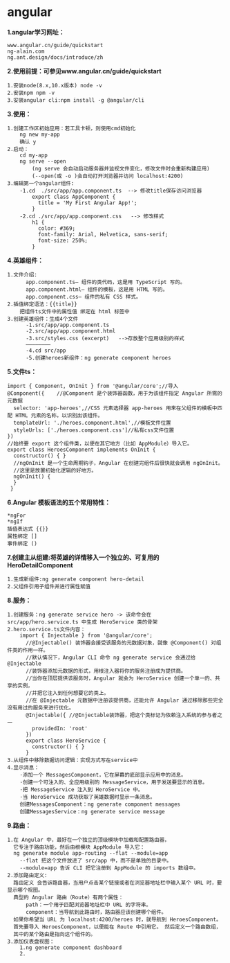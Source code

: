 # angular
**1.angular学习网址：**

    www.angular.cn/guide/quickstart
    ng-alain.com
    ng.ant.design/docs/introduce/zh
    
**2.使用前提：可参见www.angular.cn/guide/quickstart**
    
    1.安装node(8.x,10.x版本) node -v
    2.安装npm npm -v 
    3.安装angular cli:npm install -g @angular/cli
    
**3.使用：**

    1.创建工作区初始应用：若工具卡顿，则使用cmd初始化
        ng new my-app
        确认 y
    2.启动：
        cd my-app
        ng serve --open 
            (ng serve 会自动启动服务器并监视文件变化，修改文件时会重新构建应用)
            (--open(或 -o )会自动打开浏览器并访问 localhost:4200)
    3.编辑第一个angular组件:
        -1.cd  ./src/app/app.component.ts  --> 修改title保存访问浏览器
            export class AppComponent {
              title = 'My First Angular App!';
            }
        -2.cd ./src/app/app.component.css   --> 修改样式
            h1 {
              color: #369;
              font-family: Arial, Helvetica, sans-serif;
              font-size: 250%;
            }
**4.英雄组件：**

    1.文件介绍:
          app.component.ts— 组件的类代码，这是用 TypeScript 写的。
          app.component.html— 组件的模板，这是用 HTML 写的。
          app.component.css— 组件的私有 CSS 样式。 
    2.插值绑定语法：{{title}}
        把组件ts文件中的属性值 绑定在 html 标签中          
    3.创建英雄组件：生成4个文件
          -1.src/app/app.component.ts 
          -2.src/app/app.component.html
          -3.src/styles.css (excerpt)   -->存放整个应用级别的样式
          ————————
          -4.cd src/app
          -5.创建heroes新组件：ng generate component heroes
          
**5.文件ts：**

    import { Component, OnInit } from '@angular/core';//导入
    @Component({    //@Component 是个装饰器函数，用于为该组件指定 Angular 所需的元数据
      selector: 'app-heroes',//CSS 元素选择器 app-heroes 用来在父组件的模板中匹配 HTML 元素的名称，以识别出该组件。
      templateUrl: './heroes.component.html',//模板文件位置
      styleUrls: ['./heroes.component.css']//私有css文件位置
    })
    //始终要 export 这个组件类，以便在其它地方（比如 AppModule）导入它。
    export class HeroesComponent implements OnInit {
      constructor() { }
      //ngOnInit 是一个生命周期钩子，Angular 在创建完组件后很快就会调用 ngOnInit。
      //这里是放置初始化逻辑的好地方。
      ngOnInit() {
      }
     }
     
**6.Angular 模板语法的五个常用特性：**
    
    *ngFor
    *ngIf
    插值表达式 {{}}
    属性绑定 []
    事件绑定 ()
   
**7.创建主从组建:将英雄的详情移入一个独立的、可复用的 HeroDetailComponent**

    1.生成新组件:ng generate component hero-detail
    2.父组件引用子组件并进行属性赋值
    
**8.服务：**

    1.创建服务：ng generate service hero -> 该命令会在 src/app/hero.service.ts 中生成 HeroService 类的骨架
    2.hero.service.ts文件内容：
        import { Injectable } from '@angular/core';
          //@Injectable() 装饰器会接受该服务的元数据对象，就像 @Component() 对组件类的作用一样。
          //默认情况下，Angular CLI 命令 ng generate service 会通过给 @Injectable 
          //装饰器添加元数据的形式，用根注入器将你的服务注册成为提供商。
          //当你在顶层提供该服务时，Angular 就会为 HeroService 创建一个单一的、共享的实例，
          //并把它注入到任何想要它的类上。
          //在 @Injectable 元数据中注册该提供商，还能允许 Angular 通过移除那些完全没有用过的服务来进行优化。
          @Injectable({ //@Injectable装饰器，把这个类标记为依赖注入系统的参与者之一
            providedIn: 'root'
          })
          export class HeroService {
            constructor() { }
          }
    3.从组件中移除数据访问逻辑：实现方式写在service中
    4.显示消息：
        ·添加一个 MessagesComponent，它在屏幕的底部显示应用中的消息。
        ·创建一个可注入的、全应用级别的 MessageService，用于发送要显示的消息。
        ·把 MessageService 注入到 HeroService 中。
        ·当 HeroService 成功获取了英雄数据时显示一条消息。
        创建MessagesComponent：ng generate component messages
        创建MessagesService：ng generate service message

**9.路由：**
    
    1.在 Angular 中，最好在一个独立的顶级模块中加载和配置路由器，
      它专注于路由功能，然后由根模块 AppModule 导入它：
      ng generate module app-routing --flat --module=app
        --flat 把这个文件放进了 src/app 中，而不是单独的目录中。
        --module=app 告诉 CLI 把它注册到 AppModule 的 imports 数组中。
    2.添加路由定义:
      路由定义 会告诉路由器，当用户点击某个链接或者在浏览器地址栏中输入某个 URL 时，要显示哪个视图。
      典型的 Angular 路由（Route）有两个属性：
          path：一个用于匹配浏览器地址栏中 URL 的字符串。
          component：当导航到此路由时，路由器应该创建哪个组件。
      如果你希望当 URL 为 localhost:4200/heroes 时，就导航到 HeroesComponent。
      首先要导入 HeroesComponent，以便能在 Route 中引用它。 然后定义一个路由数组，
      其中的某个路由是指向这个组件的。
    3.添加仪表盘视图：
        1.ng generate component dashboard
        2.
    


    
